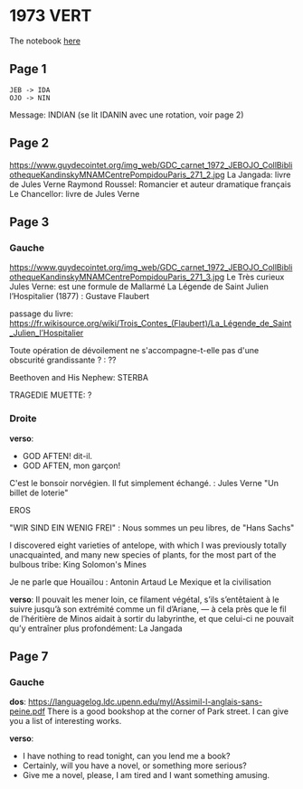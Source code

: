 # 1973 VERT
The notebook [here](https://www.guydecointet.org/carnet/271)

## Page 1
```
JEB -> IDA
OJO -> NIN
```

Message: INDIAN (se lit IDANIN avec une rotation, voir page 2)

## Page 2
https://www.guydecointet.org/img_web/GDC_carnet_1972_JEBOJO_CollBibliothequeKandinskyMNAMCentrePompidouParis_271_2.jpg
La Jangada: livre de Jules Verne
Raymond Roussel: Romancier et auteur dramatique français
Le Chancellor: livre de Jules Verne

## Page 3
### Gauche
https://www.guydecointet.org/img_web/GDC_carnet_1972_JEBOJO_CollBibliothequeKandinskyMNAMCentrePompidouParis_271_3.jpg
Le Très curieux Jules Verne: est une formule de Mallarmé
La Légende de Saint Julien l’Hospitalier (1877) : Gustave Flaubert

passage du livre: https://fr.wikisource.org/wiki/Trois_Contes_(Flaubert)/La_Légende_de_Saint_Julien_l’Hospitalier

Toute opération de dévoilement ne s'accompagne-t-elle pas d'une obscurité grandissante ? : ??

Beethoven and His Nephew: STERBA

TRAGEDIE MUETTE: ?

### Droite

__verso__:

- GOD AFTEN! dit-il.
- GOD AFTEN, mon garçon!

C'est le bonsoir norvégien. Il fut simplement échangé. : Jules Verne "Un billet de loterie"

EROS

"WIR SIND EIN WENIG FREI" : Nous sommes un peu libres, de "Hans Sachs"


I discovered eight varieties of antelope, with which I was previously totally unacquainted, and many new species of plants, for the most part of the bulbous tribe: King Solomon's Mines

Je ne parle que Houaïlou : Antonin Artaud Le Mexique et la civilisation

__verso__:
Il pouvait les mener loin, ce filament végétal, s’ils s’entêtaient à le suivre jusqu’à son extrémité comme un fil d’Ariane, — à cela près que le fil de l’héritière de Minos aidait à sortir du labyrinthe, et que celui-ci ne pouvait qu’y entraîner plus profondément: La Jangada


## Page 7
### Gauche

__dos__:
https://languagelog.ldc.upenn.edu/myl/Assimil-l-anglais-sans-peine.pdf
There is a good bookshop at the corner
of Park street. I can give you a list of interesting works.

__verso__:
- I have nothing to read tonight, can you
lend me a book?
- Certainly, will you have a novel, or
something more serious?
- Give me a novel, please, I am tired and I
want something amusing.

